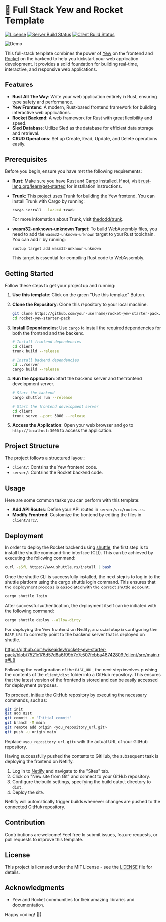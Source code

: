 # 🚀 Full Stack Yew and Rocket Template

[![License](http://img.shields.io/badge/license-mit-blue.svg?style=flat-square)](LICENSE)
[![Server Build Status](https://github.com/wiseaidev/rocket-yew-starter-pack/workflows/server/badge.svg)](https://github.com/wiseaidev/rocket-rs/actions)
[![Client Build Status](https://github.com/wiseaidev/rocket-yew-starter-pack/workflows/client/badge.svg)](https://github.com/wiseaidev/rocket-rs/actions)

![Demo](https://dev-to-uploads.s3.amazonaws.com/uploads/articles/nx4ttbcx91r0oi2tzc70.gif)

This full-stack template combines the power of [Yew](https://yew.rs/) on the frontend and [Rocket](https://rocket.rs/) on the backend to help you kickstart your web application development. It provides a solid foundation for building real-time, interactive, and responsive web applications.

## Features

- **Rust All The Way**: Write your web application entirely in Rust, ensuring type safety and performance.
- **Yew Frontend**: A modern, Rust-based frontend framework for building interactive web applications.
- **Rocket Backend**: A web framework for Rust with great flexibility and speed.
- **Sled Database**: Utilize Sled as the database for efficient data storage and retrieval.
- **CRUD Operations**: Set up Create, Read, Update, and Delete operations easily.

## Prerequisites

Before you begin, ensure you have met the following requirements:

- **Rust**: Make sure you have Rust and Cargo installed. If not, visit [rust-lang.org/learn/get-started](https://www.rust-lang.org/learn/get-started) for installation instructions.

- **Trunk**: This project uses Trunk for building the Yew frontend. You can install Trunk with Cargo by running:

    ```bash
    cargo install --locked trunk
    ```

    For more information about Trunk, visit [thedodd/trunk](https://github.com/thedodd/trunk).

- **wasm32-unknown-unknown Target**: To build WebAssembly files, you need to add the `wasm32-unknown-unknown` target to your Rust toolchain. You can add it by running:

    ```bash
    rustup target add wasm32-unknown-unknown
    ```

    This target is essential for compiling Rust code to WebAssembly.

## Getting Started

Follow these steps to get your project up and running:

1. **Use this template**: Click on the green "Use this template" Button.

1. **Clone the Repository**: Clone this repository to your local machine.

    ```bash
    git clone https://github.com/your-username/rocket-yew-starter-pack.git
    cd rocket-yew-starter-pack
    ```

1. **Install Dependencies**: Use `cargo` to install the required dependencies for both the frontend and the backend.

    ```bash
    # Install frontend dependencies
    cd client
    trunk build --release

    # Install backend dependencies
    cd ../server
    cargo build --release
    ```

1. **Run the Application**: Start the backend server and the frontend development server.

    ```bash
    # Start the backend
    cargo shuttle run --release

    # Start the frontend development server
    cd client
    trunk serve --port 3000 --release
    ```

1. **Access the Application**: Open your web browser and go to `http://localhost:3000` to access the application.

## Project Structure

The project follows a structured layout:

- `client/`: Contains the Yew frontend code.
- `server/`: Contains the Rocket backend code.

## Usage

Here are some common tasks you can perform with this template:

- **Add API Routes**: Define your API routes in `server/src/routes.rs`.
- **Modify Frontend**: Customize the frontend by editing the files in `client/src/`.

## Deployment

In order to deploy the Rocket backend using [shuttle](https://shuttle.rs/), the first step is to install the shuttle command-line interface (CLI). This can be achieved by executing the following command:

```sh
curl -sSfL https://www.shuttle.rs/install | bash
```

Once the shuttle CLI is successfully installed, the next step is to log in to the shuttle platform using the cargo shuttle login command. This ensures that the deployment process is associated with the correct shuttle account:

```sh
cargo shuttle login
```

After successful authentication, the deployment itself can be initiated with the following command:

```sh
cargo shuttle deploy --allow-dirty
```

For deploying the Yew frontend on Netlify, a crucial step is configuring the `BASE_URL` to correctly point to the backend server that is deployed on shuttle.

https://github.com/wiseaidev/rocket-yew-starter-pack/blob/7521c176d57d8a6f99b7c7e507fcbba48742809f/client/src/main.rs#L8

Following the configuration of the `BASE_URL`, the next step involves pushing the contents of the `client/dist` folder into a GitHub repository. This ensures that the latest version of the frontend is stored and can be easily accessed for deployment purposes.

To proceed, initiate the GitHub repository by executing the necessary commands, such as:

```sh
git init
git add dist
git commit -m "Initial commit"
git branch -M main
git remote add origin <you_repository_url.git>
git push -u origin main
```

Replace `<you_repository_url.git>` with the actual URL of your GitHub repository.

Having successfully pushed the contents to GitHub, the subsequent task is deploying the frontend on Netlify.

1. Log in to [Netlify](https://www.netlify.com/) and navigate to the "Sites" tab.
1. Click on "New site from Git" and connect to your GitHub repository.
1. Configure the build settings, specifying the build output directory to `dist`.
1. Deploy the site.

Netlify will automatically trigger builds whenever changes are pushed to the connected GitHub repository.

## Contribution

Contributions are welcome! Feel free to submit issues, feature requests, or pull requests to improve this template.

## License

This project is licensed under the MIT License - see the [LICENSE](LICENSE) file for details.

## Acknowledgments

- Yew and Rocket communities for their amazing libraries and documentation.

Happy coding! 🚀🦀
